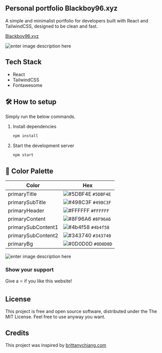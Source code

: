 ## Personal portfolio Blackboy96.xyz
A simple and minimalist portfolio for developers built with React and TailwindCSS, designed to be clean and fast.

[Blackboy96.xyz](https://blackboy96.xyz/)

![enter image description here](https://raw.githubusercontent.com/tOxicV4p0r/portfolio-v2/main/static/page.png)

## Tech Stack

 - React
 - TailwindCSS
 - Fontawesome

## 🛠 How to setup
Simply run the below commands.
1. Install dependencies

   ```sh
   npm install
   ```

2. Start the development server

   ```sh
   npm start
   ```

## 🎨 Color Palette

| Color          | Hex                                                                |
| -------------- | ------------------------------------------------------------------ |
| primaryTitle   | ![#5DBF4E](https://via.placeholder.com/10/5DBF4E?text=+) `#5DBF4E` |
| primarySubTitle| ![#498C3F](https://via.placeholder.com/10/498C3F?text=+) `#498C3F` |
| primaryHeader  | ![#FFFFFF](https://via.placeholder.com/10/FFFFFF?text=+) `#FFFFFF` |
| primaryContent | ![#8F96A6](https://via.placeholder.com/10/8F96A6?text=+) `#8F96A6` |
| primarySubContent1| ![#4b4f58](https://via.placeholder.com/10/4b4f58?text=+) `#4b4f58` |
| primarySubContent2| ![#343740](https://via.placeholder.com/10/ccd6f6?text=+) `#343740` |
| primaryBg      | ![#0D0D0D](https://via.placeholder.com/10/0D0D0D?text=+) `#0D0D0D` |


![enter image description here](https://raw.githubusercontent.com/tOxicV4p0r/portfolio-v2/main/static/Color-UI_UX.jpg)

###  Show your support
Give a  ⭐  if you like this website!
## License

This project is free and open source software, distributed under the The MIT License. Feel free to use anyway you want.

## Credits

This project was inspired by [brittanychiang.com](https://brittanychiang.com/)
